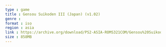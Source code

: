 ```yaml
---
type : game
title : Gensou Suikoden III (Japan) (v1.02)
genre : 
format : iso
region : asia
link : https://archive.org/download/PS2-ASIA-ROMS321COM/Gensou%20Suikoden%20III%20%28Japan%29%20%28v1.02%29.7z
size : 858MB
---
```

